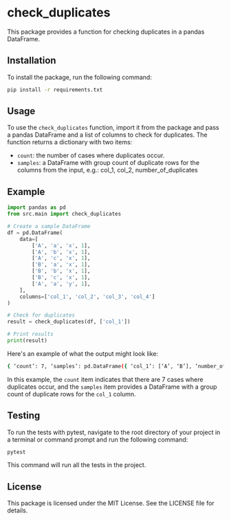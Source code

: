 # check_duplicates

This package provides a function for checking duplicates in a pandas DataFrame.

## Installation

To install the package, run the following command:

```bash
pip install -r requirements.txt
```

## Usage

To use the `check_duplicates` function, import it from the package and pass a pandas DataFrame and a list of columns to check for duplicates. The function returns a dictionary with two items:

- `count`: the number of cases where duplicates occur.
- `samples`: a DataFrame with group count of duplicate rows for the columns from the input,
  e.g.: col_1, col_2, number_of_duplicates

## Example

```python
import pandas as pd
from src.main import check_duplicates

# Create a sample DataFrame
df = pd.DataFrame(
    data=[
        ['A', 'a', 'x', 1],
        ['A', 'b', 'x', 1],
        ['A', 'c', 'x', 1],
        ['B', 'a', 'x', 1],
        ['B', 'b', 'x', 1],
        ['B', 'c', 'x', 1],
        ['A', 'a', 'y', 1],
    ],
    columns=['col_1', 'col_2', 'col_3', 'col_4']
)

# Check for duplicates
result = check_duplicates(df, ['col_1'])

# Print results
print(result)
```

Here's an example of what the output might look like:

```bash
{ ‘count’: 7, ‘samples’: pd.DataFrame({ ‘col_1’: [‘A’, ‘B’], ‘number_of_duplicates’: [4, 3] }) }
```

In this example, the `count` item indicates that there are 7 cases where duplicates occur, and the `samples` item provides a DataFrame with a group count of duplicate rows for the `col_1` column.


## Testing

To run the tests with pytest, navigate to the root directory of your project in a terminal or command prompt and run the following command:

```bash
pytest
```

This command will run all the tests in the project.

## License
This package is licensed under the MIT License. See the LICENSE file for details.
